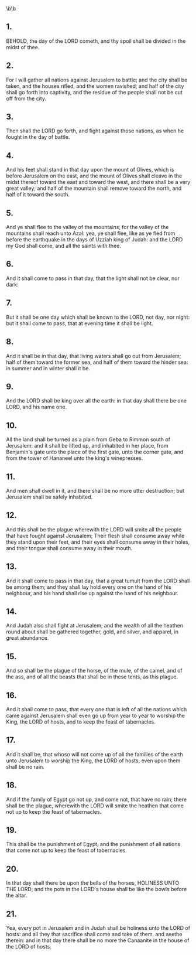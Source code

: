 \b\b
## 1.
BEHOLD, the day of the LORD cometh, and thy spoil shall be divided in the midst of thee.
## 2.
For I will gather all nations against Jerusalem to battle; and the city shall be taken, and the houses rifled, and the women ravished; and half of the city shall go forth into captivity, and the residue of the people shall not be cut off from the city.
## 3.
Then shall the LORD go forth, and fight against those nations, as when he fought in the day of battle.
## 4.
And his feet shall stand in that day upon the mount of Olives, which is before Jerusalem on the east, and the mount of Olives shall cleave in the midst thereof toward the east and toward the west, and there shall be a very great valley; and half of the mountain shall remove toward the north, and half of it toward the south.
## 5.
And ye shall flee to the valley of the mountains; for the valley of the mountains shall reach unto Azal: yea, ye shall flee, like as ye fled from before the earthquake in the days of Uzziah king of Judah: and the LORD my God shall come, and all the saints with thee.
## 6.
And it shall come to pass in that day, that the light shall not be clear, nor dark:
## 7.
But it shall be one day which shall be known to the LORD, not day, nor night: but it shall come to pass, that at evening time it shall be light.
## 8.
And it shall be in that day, that living waters shall go out from Jerusalem; half of them toward the former sea, and half of them toward the hinder sea: in summer and in winter shall it be.
## 9.
And the LORD shall be king over all the earth: in that day shall there be one LORD, and his name one.
## 10.
All the land shall be turned as a plain from Geba to Rimmon south of Jerusalem: and it shall be lifted up, and inhabited in her place, from Benjamin's gate unto the place of the first gate, unto the corner gate, and from the tower of Hananeel unto the king's winepresses.
## 11.
And men shall dwell in it, and there shall be no more utter destruction; but Jerusalem shall be safely inhabited.
## 12.
And this shall be the plague wherewith the LORD will smite all the people that have fought against Jerusalem; Their flesh shall consume away while they stand upon their feet, and their eyes shall consume away in their holes, and their tongue shall consume away in their mouth.
## 13.
And it shall come to pass in that day, that a great tumult from the LORD shall be among them; and they shall lay hold every one on the hand of his neighbour, and his hand shall rise up against the hand of his neighbour.
## 14.
And Judah also shall fight at Jerusalem; and the wealth of all the heathen round about shall be gathered together, gold, and silver, and apparel, in great abundance.
## 15.
And so shall be the plague of the horse, of the mule, of the camel, and of the ass, and of all the beasts that shall be in these tents, as this plague.
## 16.
And it shall come to pass, that every one that is left of all the nations which came against Jerusalem shall even go up from year to year to worship the King, the LORD of hosts, and to keep the feast of tabernacles.
## 17.
And it shall be, that whoso will not come up of all the families of the earth unto Jerusalem to worship the King, the LORD of hosts, even upon them shall be no rain.
## 18.
And if the family of Egypt go not up, and come not, that have no rain; there shall be the plague, wherewith the LORD will smite the heathen that come not up to keep the feast of tabernacles.
## 19.
This shall be the punishment of Egypt, and the punishment of all nations that come not up to keep the feast of tabernacles.
## 20.
In that day shall there be upon the bells of the horses, HOLINESS UNTO THE LORD; and the pots in the LORD's house shall be like the bowls before the altar.
## 21.
Yea, every pot in Jerusalem and in Judah shall be holiness unto the LORD of hosts: and all they that sacrifice shall come and take of them, and seethe therein: and in that day there shall be no more the Canaanite in the house of the LORD of hosts.
